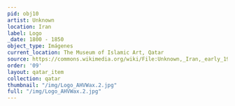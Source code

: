 ```yaml
---
pid: obj10
artist: Unknown
location: Iran
label: Logo
_date: 1800 - 1850
object_type: Imágenes
current_location: The Museum of Islamic Art, Qatar
source: https://commons.wikimedia.org/wiki/File:Unknown,_Iran,_early_19th_Century_-_Portrait_of_Hasan_%27Ali_Mirza_Shuja_al-Saltana_-_Google_Art_Project.jpg
order: '09'
layout: qatar_item
collection: qatar
thumbnail: "/img/Logo_AHVWax.2.jpg"
full: "/img/Logo_AHVWax.2.jpg"
---
```

